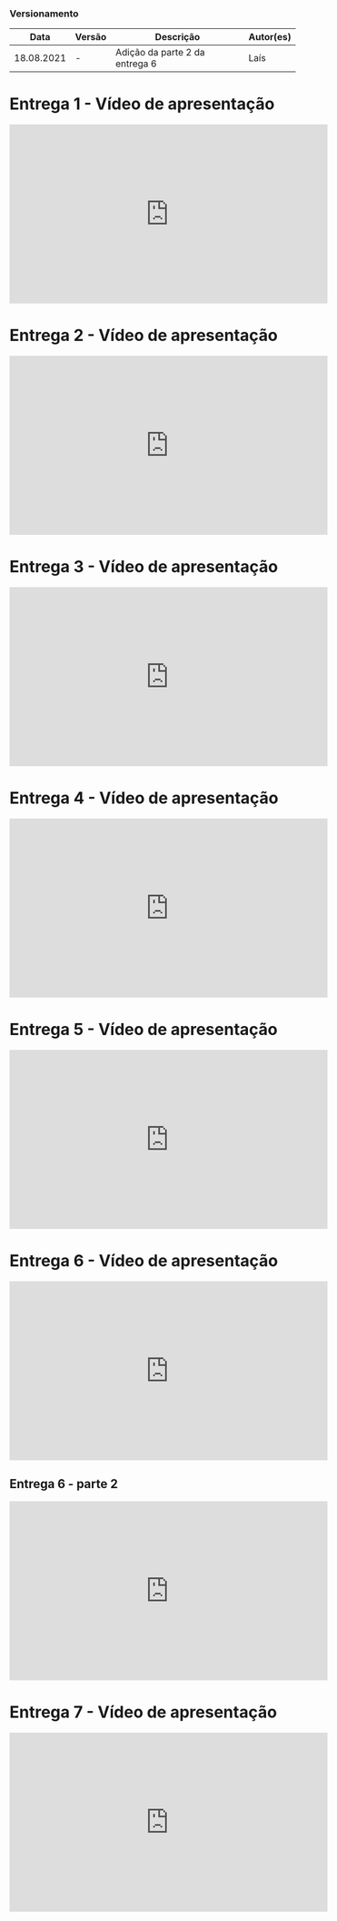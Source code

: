 ### Versionamento
Data | Versão | Descrição | Autor(es)
 -- | -- | -- | -- 
 18.08.2021 |-| Adição da parte 2 da entrega 6 | Laís
# Entrega 1 - Vídeo de apresentação

<div style="width: 40%;">
    <iframe width="560" height="315" src="https://www.youtube.com/embed/WGYKmHaZyF0" title="YouTube video player" frameborder="0" allow="accelerometer; autoplay; clipboard-write; encrypted-media; gyroscope; picture-in-picture" allowfullscreen></iframe>
</div>

# Entrega 2 - Vídeo de apresentação

<div style="width: 40%;">
    <iframe width="560" height="315" src="https://www.youtube.com/embed/ep9hV8ibHUY" title="YouTube video player" frameborder="0" allow="accelerometer; autoplay; clipboard-write; encrypted-media; gyroscope; picture-in-picture" allowfullscreen></iframe>
</div>

# Entrega 3 - Vídeo de apresentação

<div style="width: 40%;">
    <iframe width="560" height="315" src="https://www.youtube.com/embed/2jAHDaud3Zg" title="YouTube video player" frameborder="0" allow="accelerometer; autoplay; clipboard-write; encrypted-media; gyroscope; picture-in-picture" allowfullscreen></iframe>
</div>

# Entrega 4 - Vídeo de apresentação

<div style="width: 40%;">
    <iframe width="560" height="315" src="https://www.youtube.com/embed/z0IMpKvjlcY" title="YouTube video player" frameborder="0" allow="accelerometer; autoplay; clipboard-write; encrypted-media; gyroscope; picture-in-picture" allowfullscreen></iframe>
</div>

# Entrega 5 - Vídeo de apresentação

<div style="width: 40%;">
    <iframe width="560" height="315" src="https://www.youtube.com/embed/GEUTfuhOf9s" title="YouTube video player" frameborder="0" allow="accelerometer; autoplay; clipboard-write; encrypted-media; gyroscope; picture-in-picture" allowfullscreen></iframe>
</div>


# Entrega 6 - Vídeo de apresentação

<div style="width: 40%;">
    <iframe width="560" height="315" src="https://www.youtube.com/embed/7WcjSbO6zKY" title="YouTube video player" frameborder="0" allow="accelerometer; autoplay; clipboard-write; encrypted-media; gyroscope; picture-in-picture" allowfullscreen></iframe>
</div>

## Entrega 6 - parte 2

<div style="width: 40%;">
    <iframe width="560" height="315" src="https://www.youtube.com/embed/kVNXTlcot2s" title="YouTube video player" frameborder="0" allow="accelerometer; autoplay; clipboard-write; encrypted-media; gyroscope; picture-in-picture" allowfullscreen></iframe>
</div>

# Entrega 7 - Vídeo de apresentação

<div style="width: 40%;">
    <iframe width="560" height="315" src="https://www.youtube.com/embed/X69PfjMx8iI" title="YouTube video player" frameborder="0" allow="accelerometer; autoplay; clipboard-write; encrypted-media; gyroscope; picture-in-picture" allowfullscreen></iframe>
</div>
